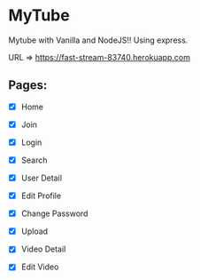 # MyTube

Mytube with Vanilla and NodeJS!!
Using express.

URL => https://fast-stream-83740.herokuapp.com

## Pages:

- [x] Home
- [x] Join
- [x] Login
- [x] Search
- [x] User Detail
- [x] Edit Profile
- [x] Change Password
- [x] Upload
- [x] Video Detail
- [x] Edit Video
   
